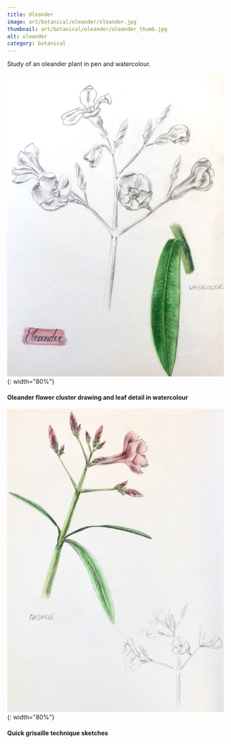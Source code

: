 ```yaml
---
title: Oleander
image: art/botanical/oleander/oleander.jpg
thumbnail: art/botanical/oleander/oleander_thumb.jpg
alt: oleander
category: botanical
---
```


Study of an oleander plant in pen and watercolour.

![oleander](./assets/img/art/botanical/oleander/oleander_sketch.jpg){: width="80%"}

#### Oleander flower cluster drawing and leaf detail in watercolour

![oleander](./assets/img/art/botanical/oleander/oleander_grisaille.jpg){: width="80%"}

#### Quick grisaille technique sketches

